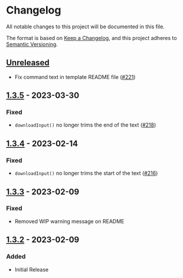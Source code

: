 # Changelog

All notable changes to this project will be documented in this file.

The format is based on [Keep a Changelog](https://keepachangelog.com/en/1.0.0/),
and this project adheres to [Semantic Versioning](https://semver.org/spec/v2.0.0.html).

## [Unreleased]
- Fix command text in template README file ([#221](221-generated-readme-file-has-wrong-commands))

## [1.3.5] - 2023-03-30
### Fixed
- `downloadInput()` no longer trims the end of the text ([#218](https://github.com/beakerandjake/advent-of-code-runner/issues/218))

## [1.3.4] - 2023-02-14
### Fixed
- `downloadInput()` no longer trims the start of the text ([#216](https://github.com/beakerandjake/advent-of-code-runner/issues/216))

## [1.3.3] - 2023-02-09
### Fixed
- Removed WIP warning message on README

## [1.3.2] - 2023-02-09
### Added
- Initial Release

[Unreleased]: https://github.com/beakerandjake/advent-of-code-runner/compare/v1.3.5...HEAD
[1.3.5]: https://github.com/beakerandjake/advent-of-code-runner/compare/v1.3.4...v1.3.5
[1.3.4]: https://github.com/beakerandjake/advent-of-code-runner/compare/v1.3.3...v1.3.4
[1.3.3]: https://github.com/beakerandjake/advent-of-code-runner/compare/v1.3.2...v1.3.3
[1.3.2]: https://github.com/beakerandjake/advent-of-code-runner/releases/tag/v1.3.2
